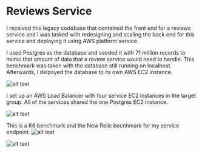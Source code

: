 # Reviews Service 

I received this legacy codebase that contained the front end for a reviews service and I was tasked with redesigning and scaling the back end for this service and deploying it using AWS platform service.

I used Postgres as the database and seeded it with 71 million records to mimic that amount of data that a review service would need to handle.  This benchmark was taken with the database still running on localhost.  Afterwards, I delpoyed the database to its own AWS EC2 instance.

![alt text](https://repo-screenshots.s3.amazonaws.com/pg+bench+Postgres+SDC.png)

I set up an AWS Load Balancer with four service EC2 instances in the target group.  All of the services shared the one Postgres EC2 instance.

![alt text](https://repo-screenshots.s3.amazonaws.com/SDC+Reviews+Service.png)

This is a K6 benchmark and the New Relic becnhmark for my service endpoint.
![alt text](https://repo-screenshots.s3.amazonaws.com/K6+SDC+Benchmark.png)

![alt text](https://repo-screenshots.s3.amazonaws.com/SDC+New+relic.png)
